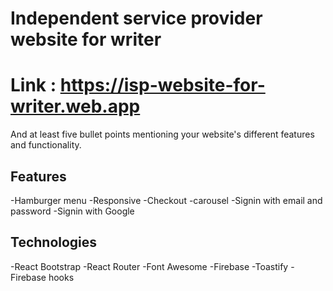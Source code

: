 # Independent service provider website for writer
# Link : https://isp-website-for-writer.web.app
And at least five bullet points mentioning your website's different features and functionality.
## Features
-Hamburger menu
-Responsive
-Checkout
-carousel
-Signin with email and password
-Signin with Google

## Technologies
-React Bootstrap
-React Router
-Font Awesome
-Firebase
-Toastify
-Firebase hooks